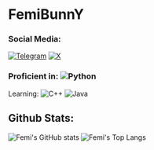 # FemiBunnY <img src="https://komarev.com/ghpvc/?username=femibunny&style=flat-square&color=blue" alt=""/>

### Social Media:
[![Telegram](https://img.shields.io/badge/Telegram-2CA5E0?style=for-the-badge&logo=telegram&logoColor=white)](https://t.me/femibunny_blog)
[![X](https://img.shields.io/badge/X-%23000000.svg?style=for-the-badge&logo=X&logoColor=white)](https://twitter.com/FemiBunnY)

### Proficient in: ![Python](https://img.shields.io/badge/python-3670A0?style=for-the-badge&logo=python&logoColor=ffdd54)
Learning: ![C++](https://img.shields.io/badge/c++-%2300599C.svg?style=for-the-badge&logo=c%2B%2B&logoColor=white) ![Java](https://img.shields.io/badge/java-%23ED8B00.svg?style=for-the-badge&logo=openjdk&logoColor=white)

## Github Stats:
![Femi's GitHub stats](https://github-readme-stats.vercel.app/api?username=femibunny&show_icons=true&theme=radical)
![Femi's Top Langs](https://github-readme-stats.vercel.app/api/top-langs/?username=femibunny&layout=compact&theme=radical)
